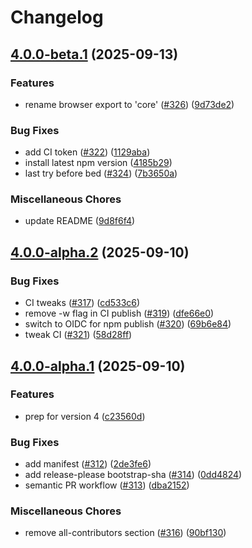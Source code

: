 # Changelog

## [4.0.0-beta.1](https://github.com/bgub/eta/compare/eta-v4.0.0-alpha.2...eta-v4.0.0-beta.1) (2025-09-13)


### Features

* rename browser export to 'core' ([#326](https://github.com/bgub/eta/issues/326)) ([9d73de2](https://github.com/bgub/eta/commit/9d73de247d2cc0ae824ab47623240ee3e5c5088a))


### Bug Fixes

* add CI token ([#322](https://github.com/bgub/eta/issues/322)) ([1129aba](https://github.com/bgub/eta/commit/1129aba061d53d9e2a379b6c86f9b3f453a1b569))
* install latest npm version ([4185b29](https://github.com/bgub/eta/commit/4185b290717cba0fc33e8044f0e6d464d1dce4b6))
* last try before bed ([#324](https://github.com/bgub/eta/issues/324)) ([7b3650a](https://github.com/bgub/eta/commit/7b3650a26a9fd69e4df78a60614ad10164154b2d))


### Miscellaneous Chores

* update README ([9d8f6f4](https://github.com/bgub/eta/commit/9d8f6f480beacea41aa39458699347022c15025a))

## [4.0.0-alpha.2](https://github.com/bgub/eta/compare/eta-v4.0.0-alpha.1...eta-v4.0.0-alpha.2) (2025-09-10)


### Bug Fixes

* CI tweaks ([#317](https://github.com/bgub/eta/issues/317)) ([cd533c6](https://github.com/bgub/eta/commit/cd533c63a1f03919a68145cb4cdb09a3346e53fa))
* remove -w flag in CI publish ([#319](https://github.com/bgub/eta/issues/319)) ([dfe66e0](https://github.com/bgub/eta/commit/dfe66e022f1763264fe12ce9cc885d85437560ae))
* switch to OIDC for npm publish ([#320](https://github.com/bgub/eta/issues/320)) ([69b6e84](https://github.com/bgub/eta/commit/69b6e8447f6a6f2a3c1923d6ccc521a7a7a37693))
* tweak CI ([#321](https://github.com/bgub/eta/issues/321)) ([58d28ff](https://github.com/bgub/eta/commit/58d28ff6d0b49ce6e7e344e7eb77f00e4937b686))

## [4.0.0-alpha.1](https://github.com/bgub/eta/compare/eta-v3.5.0...eta-v4.0.0-alpha.1) (2025-09-10)


### Features

* prep for version 4 ([c23560d](https://github.com/bgub/eta/commit/c23560debc876aa78725d88b9300c81c92b0a5f4))


### Bug Fixes

* add manifest ([#312](https://github.com/bgub/eta/issues/312)) ([2de3fe6](https://github.com/bgub/eta/commit/2de3fe6716e284963040d282d21605abe4dd273a))
* add release-please bootstrap-sha ([#314](https://github.com/bgub/eta/issues/314)) ([0dd4824](https://github.com/bgub/eta/commit/0dd48248a2737899600084626425b53bfc166130))
* semantic PR workflow ([#313](https://github.com/bgub/eta/issues/313)) ([dba2152](https://github.com/bgub/eta/commit/dba215257c7c286c2fdb84cfc8b055457c56754e))


### Miscellaneous Chores

* remove all-contributors section ([#316](https://github.com/bgub/eta/issues/316)) ([90bf130](https://github.com/bgub/eta/commit/90bf1309ae90b16ee03fbf95b8845c3ceef653e9))
